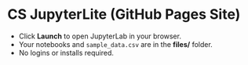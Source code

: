 # CS JupyterLite (GitHub Pages Site)
- Click **Launch** to open JupyterLab in your browser.
- Your notebooks and `sample_data.csv` are in the **files/** folder.
- No logins or installs required.